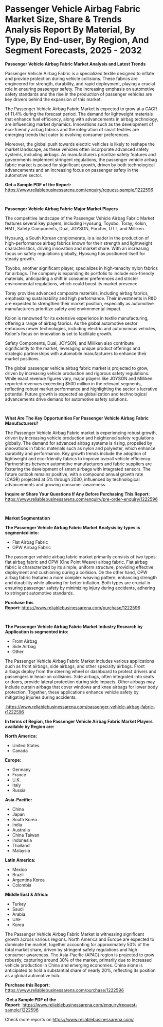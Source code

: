 <p><h1>Passenger Vehicle Airbag Fabric Market Size, Share & Trends Analysis Report By Material, By Type, By End-user, By Region, And Segment Forecasts, 2025 - 2032</h1></p><p><strong>Passenger Vehicle Airbag Fabric Market Analysis and Latest Trends</strong></p>
<p><p>Passenger Vehicle Airbag Fabric is a specialized textile designed to inflate and provide protection during vehicle collisions. These fabrics are engineered for strength, durability, and rapid deployment, playing a crucial role in ensuring passenger safety. The increasing emphasis on automotive safety standards and the rise in the production of passenger vehicles are key drivers behind the expansion of this market.</p><p>The Passenger Vehicle Airbag Fabric Market is expected to grow at a CAGR of 11.4% during the forecast period. The demand for lightweight materials that enhance fuel efficiency, along with advancements in airbag technology, are influencing market dynamics. Innovations such as the development of eco-friendly airbag fabrics and the integration of smart textiles are emerging trends that cater to evolving consumer preferences.</p><p>Moreover, the global push towards electric vehicles is likely to reshape the market landscape, as these vehicles often incorporate advanced safety systems, including airbags. As manufacturers prioritize safety features and governments implement stringent regulations, the passenger vehicle airbag fabric market is poised for significant growth, driven by both technological advancements and an increasing focus on passenger safety in the automotive sector.</p></p>
<p><strong>Get a Sample PDF of the Report:&nbsp;</strong> <a href="https://www.reliablebusinessarena.com/enquiry/request-sample/1222596?utm_campaign=3221&utm_medium=2&utm_source=Github&utm_content=ia&utm_term=31032025&utm_id=passenger-vehicle-airbag-fabric">https://www.reliablebusinessarena.com/enquiry/request-sample/1222596</a></p>
<p>&nbsp;</p>
<p><strong>Passenger Vehicle Airbag Fabric Major Market Players</strong></p>
<p><p>The competitive landscape of the Passenger Vehicle Airbag Fabric Market features several key players, including Hyosung, Toyobo, Toray, Kolon, HMT, Safety Components, Dual, JOYSON, Porcher, UTT, and Milliken. </p><p>Hyosung, a South Korean conglomerate, is a leader in the production of high-performance airbag fabrics known for their strength and lightweight characteristics, driving innovation and market share. With an increasing focus on safety regulations globally, Hyosung has positioned itself for steady growth.</p><p>Toyobo, another significant player, specializes in high-tenacity nylon fabrics for airbags. The company is expanding its portfolio to include eco-friendly materials, anticipating a shift in consumer preferences and stricter environmental regulations, which could boost its market presence.</p><p>Toray provides advanced composite materials, including airbag fabrics, emphasizing sustainability and high performance. Their investments in R&D are expected to strengthen their market position, especially as automotive manufacturers prioritize safety and environmental impact.</p><p>Kolon is renowned for its extensive experience in textile manufacturing, offering a range of airbag fabrics. As the global automotive sector embraces newer technologies, including electric and autonomous vehicles, Kolon's focus on innovation is set to facilitate growth.</p><p>Safety Components, Dual, JOYSON, and Milliken also contribute significantly to the market, leveraging unique product offerings and strategic partnerships with automobile manufacturers to enhance their market positions.</p><p>The global passenger vehicle airbag fabric market is projected to grow, driven by increasing vehicle production and rigorous safety regulations. While exact revenue figures vary, major players like JOYSON and Milliken reported revenues exceeding $500 million in the relevant segments, reflecting robust market performance and highlighting the sector's lucrative potential. Future growth is expected as globalization and technological advancements drive demand for automotive safety solutions.</p></p>
<p>&nbsp;</p>
<p><strong>What Are The Key Opportunities For Passenger Vehicle Airbag Fabric Manufacturers?</strong></p>
<p><p>The Passenger Vehicle Airbag Fabric market is experiencing robust growth, driven by increasing vehicle production and heightened safety regulations globally. The demand for advanced airbag systems is rising, propelled by innovations in fabric materials such as nylon and polyester, which enhance durability and performance. Key growth trends include the adoption of lightweight and eco-friendly fabrics to improve overall vehicle efficiency. Partnerships between automotive manufacturers and fabric suppliers are fostering the development of smart airbags with integrated sensors. The future outlook remains positive, with a compound annual growth rate (CAGR) projected at 5% through 2030, influenced by technological advancements and growing consumer awareness.</p></p>
<p><strong>Inquire or Share Your Questions If Any Before Purchasing This Report:</strong> <a href="https://www.reliablebusinessarena.com/enquiry/pre-order-enquiry/1222596?utm_campaign=3221&utm_medium=2&utm_source=Github&utm_content=ia&utm_term=31032025&utm_id=passenger-vehicle-airbag-fabric">https://www.reliablebusinessarena.com/enquiry/pre-order-enquiry/1222596</a></p>
<p>&nbsp;</p>
<p><strong>Market Segmentation</strong></p>
<p><strong>The Passenger Vehicle Airbag Fabric Market Analysis by types is segmented into:</strong></p>
<p><ul><li>Flat Airbag Fabric</li><li>OPW Airbag Fabric</li></ul></p>
<p><p>The passenger vehicle airbag fabric market primarily consists of two types: flat airbag fabric and OPW (One Point Weave) airbag fabric. Flat airbag fabric is characterized by its simple, uniform structure, providing effective deployment and cushioning during a collision. On the other hand, OPW airbag fabric features a more complex weaving pattern, enhancing strength and durability while allowing for better inflation. Both types are crucial in ensuring passenger safety by minimizing injury during accidents, adhering to stringent automotive standards.</p></p>
<p><strong>Purchase this Report:&nbsp;</strong><a href="https://www.reliablebusinessarena.com/purchase/1222596?utm_campaign=3221&utm_medium=2&utm_source=Github&utm_content=ia&utm_term=31032025&utm_id=passenger-vehicle-airbag-fabric">https://www.reliablebusinessarena.com/purchase/1222596</a></p>
<p>&nbsp;</p>
<p><strong>The Passenger Vehicle Airbag Fabric Market Industry Research by Application is segmented into:</strong></p>
<p><ul><li>Front Airbag</li><li>Side Airbag</li><li>Other</li></ul></p>
<p><p>The Passenger Vehicle Airbag Fabric Market includes various applications such as front airbags, side airbags, and other specialty airbags. Front airbags deploy from the steering wheel or dashboard to protect drivers and passengers in head-on collisions. Side airbags, often integrated into seats or doors, provide lateral protection during side impacts. Other airbags may include curtain airbags that cover windows and knee airbags for lower body protection. Together, these applications enhance vehicle safety by mitigating injuries during accidents.</p></p>
<p><a href="https://www.reliablebusinessarena.com/passenger-vehicle-airbag-fabric-r1222596?utm_campaign=3221&utm_medium=2&utm_source=Github&utm_content=ia&utm_term=31032025&utm_id=passenger-vehicle-airbag-fabric">&nbsp;https://www.reliablebusinessarena.com/passenger-vehicle-airbag-fabric-r1222596</a></p>
<p><strong>In terms of Region, the Passenger Vehicle Airbag Fabric Market Players available by Region are:</strong></p>
<p>
    <p> <strong> North America: </strong>
        <ul>
            <li>United States</li>
            <li>Canada</li>
        </ul>
        </p> 
    <p> <strong> Europe: </strong>
        <ul>
            <li>Germany</li>
            <li>France</li>
            <li>U.K.</li>
            <li>Italy</li>
            <li>Russia</li>
        </ul>
        </p> 
    <p> <strong> Asia-Pacific: </strong>
        <ul>
            <li>China</li>
            <li>Japan</li>
            <li>South Korea</li>
            <li>India</li>
            <li>Australia</li>
            <li>China Taiwan</li>
            <li>Indonesia</li>
            <li>Thailand</li>
            <li>Malaysia</li>
        </ul>
        </p> 
    <p> <strong> Latin America: </strong>
        <ul>
            <li>Mexico</li>
            <li>Brazil</li>
            <li>Argentina Korea</li>
            <li>Colombia</li>
        </ul>
        </p> 
    <p> <strong> Middle East & Africa: </strong>
        <ul>
            <li>Turkey</li>
            <li>Saudi</li>
            <li>Arabia</li>
            <li>UAE</li>
            <li>Korea</li>
        </ul>
    </p>
    </p>
<p><p>The Passenger Vehicle Airbag Fabric Market is witnessing significant growth across various regions. North America and Europe are expected to dominate the market, together accounting for approximately 50% of the total market share, driven by stringent safety regulations and high consumer awareness. The Asia-Pacific (APAC) region is projected to grow robustly, capturing around 30% of the market, primarily due to increased vehicle production in China and emerging economies. China alone is anticipated to hold a substantial share of nearly 20%, reflecting its position as a global automotive hub.</p></p>
<p><strong>Purchase this Report: </strong><a href="https://www.reliablebusinessarena.com/purchase/1222596?utm_campaign=3221&utm_medium=2&utm_source=Github&utm_content=ia&utm_term=31032025&utm_id=passenger-vehicle-airbag-fabric">https://www.reliablebusinessarena.com/purchase/1222596</a></p>
<p>&nbsp;<strong>Get a Sample PDF of the Report:&nbsp;&nbsp;</strong><a href="https://www.reliablebusinessarena.com/enquiry/request-sample/1222596?utm_campaign=3221&utm_medium=2&utm_source=Github&utm_content=ia&utm_term=31032025&utm_id=passenger-vehicle-airbag-fabric">https://www.reliablebusinessarena.com/enquiry/request-sample/1222596</a></p>
<p><strong></strong></p>
<p>Check more reports on <a href="https://www.reliablebusinessarena.com/?utm_campaign=3221&utm_medium=2&utm_source=Github&utm_content=ia&utm_term=31032025&utm_id=passenger-vehicle-airbag-fabric">https://www.reliablebusinessarena.com/</a></p>